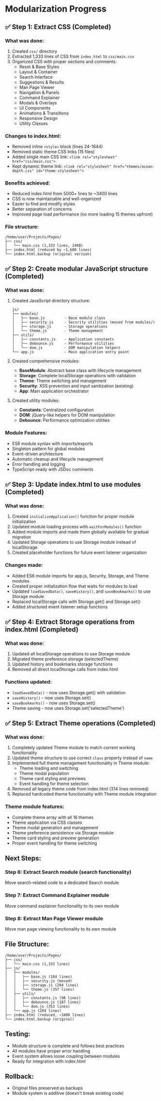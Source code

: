 # Modularization Progress

## ✅ Step 1: Extract CSS (Completed)

### What was done:
1. Created `css/` directory
2. Extracted 1,333 lines of CSS from `index.html` to `css/main.css`
3. Organized CSS with proper sections and comments:
   - Reset & Base Styles
   - Layout & Container
   - Search Interface
   - Suggestions & Results
   - Man Page Viewer
   - Navigation & Panels
   - Command Explainer
   - Modals & Overlays
   - UI Components
   - Animations & Transitions
   - Responsive Design
   - Utility Classes

### Changes to index.html:
- Removed inline `<style>` block (lines 24-1644)
- Removed static theme CSS links (15 files)
- Added single main CSS link: `<link rel="stylesheet" href="css/main.css">`
- Kept dynamic theme link: `<link rel="stylesheet" href="themes/ocean-depth.css" id="theme-stylesheet">`

### Benefits achieved:
- Reduced index.html from 5000+ lines to ~3400 lines
- CSS is now maintainable and well-organized
- Easier to find and modify styles
- Better separation of concerns
- Improved page load performance (no more loading 15 themes upfront)

### File structure:
```
/home/user/Projects/Pages/
├── css/
│   └── main.css (1,333 lines, 24KB)
├── index.html (reduced by ~1,600 lines)
└── index.html.backup (original version)
```

## ✅ Step 2: Create modular JavaScript structure (Completed)

### What was done:
1. Created JavaScript directory structure:
   ```
   js/
   ├── modules/
   │   ├── base.js         - Base module class
   │   ├── security.js     - Security utilities (moved from modules/)
   │   ├── storage.js      - Storage operations
   │   └── theme.js        - Theme management
   ├── utils/
   │   ├── constants.js    - Application constants
   │   ├── debounce.js     - Performance utilities
   │   └── dom.js          - DOM manipulation helpers
   └── app.js              - Main application entry point
   ```

2. Created comprehensive modules:
   - **BaseModule**: Abstract base class with lifecycle management
   - **Storage**: Complete localStorage operations with validation
   - **Theme**: Theme switching and management
   - **Security**: XSS prevention and input sanitization (existing)
   - **App**: Main application orchestrator

3. Created utility modules:
   - **Constants**: Centralized configuration
   - **DOM**: jQuery-like helpers for DOM manipulation
   - **Debounce**: Performance optimization utilities

### Module Features:
- ES6 module syntax with imports/exports
- Singleton pattern for global modules
- Event-driven architecture
- Automatic cleanup and lifecycle management
- Error handling and logging
- TypeScript-ready with JSDoc comments

## ✅ Step 3: Update index.html to use modules (Completed)

### What was done:
1. Created `initializeApplication()` function for proper module initialization
2. Updated module loading process with `waitForModules()` function
3. Added module imports and made them globally available for gradual migration
4. Updated Storage operations to use Storage module instead of localStorage
5. Created placeholder functions for future event listener organization

### Changes made:
- Added ES6 module imports for app.js, Security, Storage, and Theme modules
- Created proper initialization flow that waits for modules to load
- Updated `loadSavedData()`, `saveHistory()`, and `saveBookmarks()` to use Storage module
- Replaced localStorage calls with Storage.get() and Storage.set()
- Added structured event listener setup functions

## ✅ Step 4: Extract Storage operations from index.html (Completed)

### What was done:
1. Updated all localStorage operations to use Storage module
2. Migrated theme preference storage (selectedTheme)
3. Updated history and bookmarks storage functions
4. Removed all direct localStorage calls from index.html

### Functions updated:
- `loadSavedData()` - now uses Storage.get() with validation
- `saveHistory()` - now uses Storage.set()
- `saveBookmarks()` - now uses Storage.set()
- Theme saving - now uses Storage.set('selectedTheme')

## ✅ Step 5: Extract Theme operations (Completed)

### What was done:
1. Completely updated Theme module to match current working functionality
2. Updated theme structure to use correct `class` property instead of `name`
3. Implemented full theme management functionality in Theme module:
   - Theme loading and switching
   - Theme modal population
   - Theme card styling and previews
   - Event handling for theme selection
4. Removed all legacy theme code from index.html (314 lines removed)
5. Replaced hardcoded theme functionality with Theme module integration

### Theme module features:
- Complete theme array with all 16 themes
- Theme application via CSS classes
- Theme modal generation and management
- Theme preference persistence via Storage module
- Theme card styling and preview generation
- Proper event handling for theme switching

## Next Steps:

### Step 6: Extract Search module (search functionality)
Move search-related code to a dedicated Search module

### Step 7: Extract Command Explainer module
Move command explainer functionality to its own module

### Step 8: Extract Man Page Viewer module
Move man page viewing functionality to its own module

## File Structure:
```
/home/user/Projects/Pages/
├── css/
│   └── main.css (1,333 lines)
├── js/
│   ├── modules/
│   │   ├── base.js (184 lines)
│   │   ├── security.js (moved)
│   │   ├── storage.js (294 lines)
│   │   └── theme.js (357 lines)
│   ├── utils/
│   │   ├── constants.js (90 lines)
│   │   ├── debounce.js (187 lines)
│   │   └── dom.js (353 lines)
│   └── app.js (264 lines)
├── index.html (reduced, ~3400 lines)
└── index.html.backup (original)
```

## Testing:
- Module structure is complete and follows best practices
- All modules have proper error handling
- Event system allows loose coupling between modules
- Ready for integration with index.html

## Rollback:
- Original files preserved as backups
- Module system is additive (doesn't break existing code)